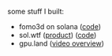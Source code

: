 some stuff I built:

- fomo3d on solana ([code](https://github.com/ilmoi/solana_fomo3d))
- sol.wtf ([product](https://sol.wtf/)) ([code](https://github.com/ilmoi/sol_wtf))
- gpu.land ([video overview](https://www.youtube.com/watch?v=yR6BbMJlDAM))